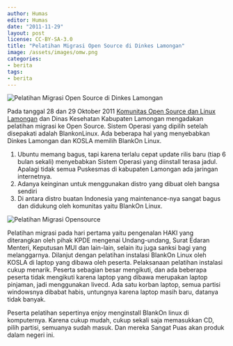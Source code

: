 ```yaml
---
author: Humas
editor: Humas
date: "2011-11-29"
layout: post
license: CC-BY-SA-3.0
title: "Pelatihan Migrasi Open Source di Dinkes Lamongan"
image: /assets/images/omw.png
categories:
- berita
tags:
- berita
---
```




![Pelatihan Migrasi Open Source di Dinkes
Lamongan](http://img12.imageshack.us/img12/7208/dsc04255sd.jpg)

Pada tanggal 28 dan 29 Oktober 2011  [Komunitas Open Source dan Linux
Lamongan](http://lamongan.linux.or.id/)  dan Dinas Kesehatan Kabupaten
Lamongan mengadakan pelatihan migrasi ke Open Source. Sistem Operasi yang
dipilih setelah disepakati adalah BlankonLinux. Ada beberapa hal yang
menyebabkan Dinkes Lamongan dan KOSLA memilih BlankOn Linux.

  1. Ubuntu memang bagus, tapi karena terlalu cepat update rilis baru (tiap 6 bulan sekali) menyebabkan Sistem Operasi yang diinstall terasa jadul. Apalagi tidak semua Puskesmas di kabupaten Lamongan ada jaringan internetnya.
  2. Adanya keinginan untuk menggunakan distro yang dibuat oleh bangsa sendiri
  3. Di antara distro buatan Indonesia yang maintenance-nya sangat bagus dan didukung oleh komunitas yaitu BlankOn Linux.

![Pelatihan Migrasi
Opensource](http://img830.imageshack.us/img830/1959/dsc04256modified.jpg)

Pelatihan migrasi pada hari pertama yaitu pengenalan HAKI yang diterangkan
oleh pihak KPDE mengenai Undang-undang, Surat Edaran Menteri, Keputusan MUI
dan lain-lain, selain itu juga sanksi bagi yang melanggarnya. Dilanjut dengan
pelatihan instalasi BlankOn Linux oleh KOSLA di laptop yang dibawa oleh
peserta. Pelaksanaan pelatihan instalasi cukup menarik. Peserta sebagian besar
mengikuti, dan ada beberapa peserta tidak mengikuti karena laptop yang dibawa
merupakan laptop pinjaman, jadi menggunakan livecd. Ada satu korban laptop,
semua partisi windowsnya dibabat habis, untungnya karena laptop masih baru,
datanya tidak banyak.

Peserta pelatihan sepertinya enjoy menginstall BlankOn linux di komputernya.
Karena cukup mudah, cukup sekali saja memasukkan CD, pilih partisi, semuanya
sudah masuk. Dan mereka Sangat Puas akan produk dalam negeri ini.




    